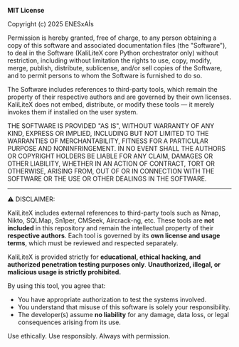 ****MIT License****

Copyright (c) 2025 ENESxAİs

Permission is hereby granted, free of charge, to any person obtaining a copy
of this software and associated documentation files (the "Software"), to deal
in the Software (KaliLiteX core Python orchestrator only) without restriction,
including without limitation the rights to use, copy, modify, merge, publish,
distribute, sublicense, and/or sell copies of the Software, and to permit
persons to whom the Software is furnished to do so.

The Software includes references to third-party tools, which remain the property
of their respective authors and are governed by their own licenses. KaliLiteX does
not embed, distribute, or modify these tools — it merely invokes them if installed
on the user system.

THE SOFTWARE IS PROVIDED "AS IS", WITHOUT WARRANTY OF ANY KIND, EXPRESS OR IMPLIED,
INCLUDING BUT NOT LIMITED TO THE WARRANTIES OF MERCHANTABILITY, FITNESS FOR A PARTICULAR
PURPOSE AND NONINFRINGEMENT. IN NO EVENT SHALL THE AUTHORS OR COPYRIGHT HOLDERS BE LIABLE
FOR ANY CLAIM, DAMAGES OR OTHER LIABILITY, WHETHER IN AN ACTION OF CONTRACT, TORT OR OTHERWISE,
ARISING FROM, OUT OF OR IN CONNECTION WITH THE SOFTWARE OR THE USE OR OTHER DEALINGS IN THE SOFTWARE.

---

⚠️ DISCLAIMER:

KaliLiteX includes external references to third-party tools such as Nmap, Nikto, SQLMap, Sn1per, CMSeek, Aircrack-ng, etc.
These tools are **not included** in this repository and remain the intellectual property of their **respective authors**.
Each tool is governed by its **own license and usage terms**, which must be reviewed and respected separately.

KaliLiteX is provided strictly for **educational, ethical hacking, and authorized penetration testing purposes only**.
**Unauthorized, illegal, or malicious usage is strictly prohibited.**

By using this tool, you agree that:
- You have appropriate authorization to test the systems involved.
- You understand that misuse of this software is solely your responsibility.
- The developer(s) assume **no liability** for any damage, data loss, or legal consequences arising from its use.

Use ethically. Use responsibly. Always with permission.
